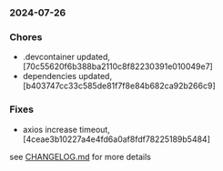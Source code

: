 ### 2024-07-26

### Chores
+ .devcontainer updated, [70c55620f6b388ba2110c8f82230391e010049e7]
+ dependencies updated, [b403747cc33c585de81f7f8e84b682ca92b266c9]

### Fixes
+ axios increase timeout, [4ceae3b10227a4e4fd6a0af8fdf78225189b5484]

see <a href='https://github.com/mrjackwills/mealpedant_vue/blob/main/CHANGELOG.md'>CHANGELOG.md</a> for more details
